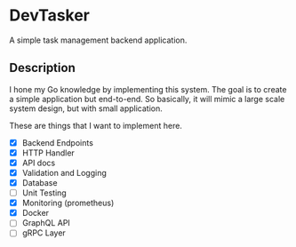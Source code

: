 # DevTasker

A simple task management backend application. 

## Description

I hone my Go knowledge by implementing this system. The goal is to create a simple application but end-to-end. So basically, it will mimic a large scale system design, but with small application. 

These are things that I want to implement here.

- [x] Backend Endpoints
- [x] HTTP Handler
- [x] API docs
- [x] Validation and Logging
- [x] Database
- [ ] Unit Testing
- [x] Monitoring (prometheus)
- [x] Docker
- [ ] GraphQL API
- [ ] gRPC Layer
